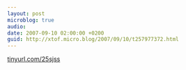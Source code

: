 ```yaml
---
layout: post
microblog: true
audio: 
date: 2007-09-10 02:00:00 +0200
guid: http://xtof.micro.blog/2007/09/10/t257977372.html
---
```

[tinyurl.com/25sjss](http://tinyurl.com/25sjss)
